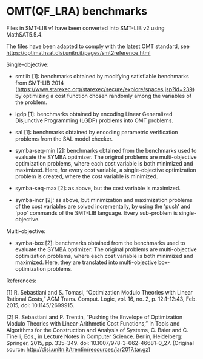 # OMT(QF_LRA) benchmarks

Files in SMT-LIB v1 have been converted into SMT-LIB v2 using MathSAT5.5.4.

The files have been adapted to comply with the latest OMT standard,
see https://optimathsat.disi.unitn.it/pages/smt2reference.html

Single-objective:

- smtlib [1]: benchmarks obtained by modifying satisfiable benchmarks from 
  SMT-LIB 2014 (https://www.starexec.org/starexec/secure/explore/spaces.jsp?id=239)
  by optimizing a cost function chosen randomly among the variables of the problem. 

- lgdp [1]: benchmarks obtained by encoding Linear Generalized Disjunctive Programming (LGDP) problems
  into OMT problems.

- sal [1]: benchmarks obtained by encoding parametric verification problems from the SAL model checker.

- symba-seq-min [2]: benchmarks obtained from the benchmarks used to evaluate the SYMBA optimizer.
  The original problems are multi-objective optimization problems, where each cost variable is both minimized and maximized.
  Here, for every cost variable, a single-objective optimization problem is created, where the cost variable is minimized.

- symba-seq-max [2]: as above, but the cost variable is maximized.

- symba-incr [2]: as above, but minimization and maximization problems of the cost variables are solved incrementally,
  by using the 'push' and 'pop' commands of the SMT-LIB language. Every sub-problem is single-objective.

Multi-objective:
- symba-box [2]: benchmarks obtained from the benchmarks used to evaluate the SYMBA optimizer.
  The original problems are multi-objective optimization problems, where each cost variable is both minimized and maximized.
  Here, they are translated into multi-objective box-optimization problems.


References:

[1] R. Sebastiani and S. Tomasi, “Optimization Modulo Theories with Linear Rational Costs,” ACM Trans. Comput. Logic, vol. 16, no. 2, p. 12:1-12:43, Feb. 2015, doi: 10.1145/2699915.

[2] R. Sebastiani and P. Trentin, “Pushing the Envelope of Optimization Modulo Theories with Linear-Arithmetic Cost Functions,” in Tools and Algorithms for the Construction and Analysis of Systems, C. Baier and C. Tinelli, Eds., in Lecture Notes in Computer Science. Berlin, Heidelberg: Springer, 2015, pp. 335–349. doi: 10.1007/978-3-662-46681-0_27. (Original source: http://disi.unitn.it/trentin/resources/jar2017.tar.gz)

